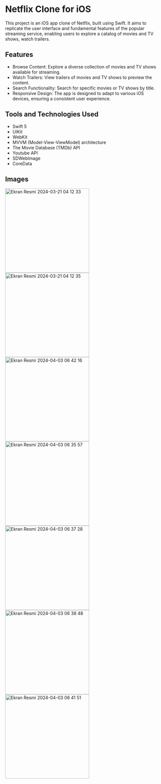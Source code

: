 # Netflix Clone for iOS

This project is an iOS app clone of Netflix, built using Swift. It aims to replicate the user interface and fundamental features of the popular streaming service, enabling users to explore a catalog of movies and TV shows, watch trailers.

## Features
- Browse Content: Explore a diverse collection of movies and TV shows available for streaming.
- Watch Trailers: View trailers of movies and TV shows to preview the content.
- Search Functionality: Search for specific movies or TV shows by title.
- Responsive Design: The app is designed to adapt to various iOS devices, ensuring a consistent user experience.

## Tools and Technologies Used

- Swift 5
- UIKit
- WebKit
- MVVM (Model-View-ViewModel) architecture
- The Movie Database (TMDb) API
- Youtube API
- SDWebImage
- CoreData

## Images

<img width="270" alt="Ekran Resmi 2024-03-21 04 12 33" src="https://github.com/erenoske/NetflixClone/assets/108978390/21500bf2-5542-47e9-9fa9-44300d9e7073">
<img width="270" alt="Ekran Resmi 2024-03-21 04 12 35" src="https://github.com/erenoske/NetflixClone/assets/108978390/f9cdbf77-1f31-4235-8cda-c7cb472725a1">
<img width="270" alt="Ekran Resmi 2024-04-03 06 42 16" src="https://github.com/erenoske/NetflixClone/assets/108978390/d9aac1cc-b22b-4941-b14f-e3f2f7e11b05">
<img width="270" alt="Ekran Resmi 2024-04-03 06 35 57" src="https://github.com/erenoske/NetflixClone/assets/108978390/2ebe0270-1009-46f4-9203-6b19c633ef19">
<img width="270" alt="Ekran Resmi 2024-04-03 06 37 28" src="https://github.com/erenoske/NetflixClone/assets/108978390/ef570002-ca12-4c7f-b08e-b7bc56fab14d">
<img width="270" alt="Ekran Resmi 2024-04-03 06 38 48" src="https://github.com/erenoske/NetflixClone/assets/108978390/1fe48f0c-691f-4fdc-83b2-dd7855823a87">
<img width="270" alt="Ekran Resmi 2024-04-03 06 41 51" src="https://github.com/erenoske/NetflixClone/assets/108978390/68c46188-1265-4f9b-bc80-94676a90a6cf">

